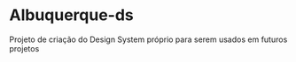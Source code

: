 # Albuquerque-ds
Projeto de criação do Design System próprio para serem usados em futuros projetos 
